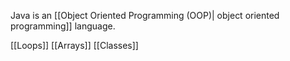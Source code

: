 Java is an [[Object Oriented Programming (OOP)| object oriented programming]] language. 

[[Loops]]
[[Arrays]]
[[Classes]]
